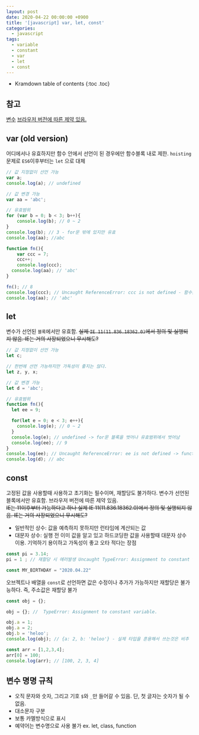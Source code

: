 ```yaml
---
layout: post
date: 2020-04-22 00:00:00 +0900
title: '[javascript] var, let, const'
categories:
  - javascript
tags:
  - variable
  - constant
  - var
  - let
  - const
---
```


* Kramdown table of contents
{:toc .toc}

## 참고

[변수](https://javascript.info/variables)
[브라우저 버전에 따른 제약 있음.](https://docs.microsoft.com/ko-kr/microsoft-edge/dev-guide/whats-new/javascript-version-information)   

## var (old version)

어디에서나 유효하지만 함수 안에서 선언이 된 경우에만 함수블록 내로 제한. `hoisting` 문제로 `ES6`이후부터는 `let` 으로 대체

```js
// 값 지정없이 선언 가능
var a;
console.log(a); // undefined

// 값 변경 가능
var aa = 'abc';

// 유효범위
for (var b = 0; b < 3; b++){
	console.log(b); // 0 ~ 2
}
console.log(b); // 3 - for문 밖에 있지만 유효
console.log(aa); //abc

function fn(){
	var ccc = 7;
	ccc++;
	console.log(ccc);
  console.log(aa); // 'abc'
}

fn(); // 8
console.log(ccc); // Uncaught ReferenceError: ccc is not defined - 함수블록에서만 유효
console.log(aa); // 'abc'
```

## let

변수가 선언된 `블록`에서만 유효함.  ~~실제 `IE 11(11.836.18362.0)`에서 정의 및 실행되지 않음. IE는 거의 사장되었으니 무시해도?~~

```js
// 값 지정없이 선언 가능
let c;

// 한번에 선언 가능하지만 가독성이 좋지는 않다.
let z, y, x;

// 값 변경 가능
let d = 'abc';

// 유효범위
function fn(){
  let ee = 9;

  for(let e = 0; e < 3; e++){
    console.log(e); // 0 ~ 2
  }
  console.log(e); // undefined -> for문 블록을 벗어나 유효범위에서 벗어남
  console.log(ee); // 9
}
console.log(ee); // Uncaught ReferenceError: ee is not defined -> function 블록을 벗어남
console.log(d); // abc
```

## const

고정된 값을 사용할때 사용하고 초기화는 필수이며, 재할당도 불가하다. 변수가 선언된 블록에서만 유효함. 브라우저 버전에 따른 제약 있음.  
~~IE는 11이후부터 가능하다고 하나 실제 IE 11(11.836.18362.0)에서 정의 및 실행되지 않음. IE는 거의 사장되었으니 무시해도?~~

- 일반적인 상수: 값을 예측하지 못하지만 런타임에 계산되는 값
- 대문자 상수: 실행 전 이미 값을 알고 있고 하드코딩한 값을 사용할때 대문자 상수 이용. 기억하기 용이하고 가독성이 좋고 오타 적다는 장점

```js
const pi = 3.14;
pi = 1 ; // 재할당 시 에러발생 Uncaught TypeError: Assignment to constant variable.

const MY_BIRTHDAY = "2020.04.22"
```

오브젝트나 배열을 `const`로 선언하면 값은 수정이나 추가가 가능하지만 재할당은 불가능하다. 즉, 주소값은 재할당 불가 

```js
const obj = {};

obj = {}; //  TypeError: Assignment to constant variable.

obj.a = 1;
obj.a = 2;
obj.b = 'heloo';
console.log(obj); // {a: 2, b: 'heloo'} - 실제 타입을 혼용해서 쓰는것은 비추

const arr = [1,2,3,4];
arr[0] = 100;
console.log(arr); // [100, 2, 3, 4]
```

## 변수 명명 규칙

- 오직 문자와 숫자, 그리고 기호 `$`와 `_`만 들어갈 수 있음. 단, 첫 글자는 숫자가 될 수 없음.  
- 대소문자 구분
- 보통 카멜방식으로 표시
- 예약어는 변수명으로 사용 불가 ex. let, class, function
